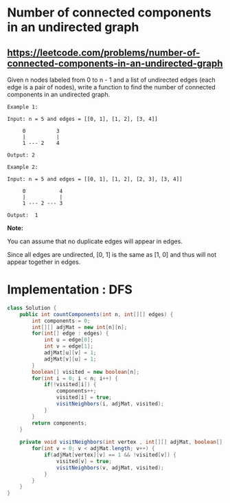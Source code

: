 # Number of connected components in an undirected graph
## https://leetcode.com/problems/number-of-connected-components-in-an-undirected-graph

Given n nodes labeled from 0 to n - 1 and a list of undirected edges (each edge is a pair of nodes), write a function to find the number of connected components in an undirected graph.

```
Example 1:

Input: n = 5 and edges = [[0, 1], [1, 2], [3, 4]]

     0          3
     |          |
     1 --- 2    4 

Output: 2

Example 2:

Input: n = 5 and edges = [[0, 1], [1, 2], [2, 3], [3, 4]]

     0           4
     |           |
     1 --- 2 --- 3

Output:  1
```

**Note:**

You can assume that no duplicate edges will appear in edges. 

Since all edges are undirected, [0, 1] is the same as [1, 0] and thus will not appear together in edges.

# Implementation : DFS
```java
class Solution {
    public int countComponents(int n, int[][] edges) {
        int components = 0;
        int[][] adjMat = new int[n][n];
        for(int[] edge : edges) {
            int u = edge[0];
            int v = edge[1];
            adjMat[u][v] = 1;
            adjMat[v][u] = 1;
        }
        boolean[] visited = new boolean[n];
        for(int i = 0; i < n; i++) {
            if(!visited[i]) {
                components++;
                visited[i] = true;
                visitNeighbors(i, adjMat, visited);
            }
        }
        return components;
    }
    
    private void visitNeighbors(int vertex , int[][] adjMat, boolean[] visited) {
        for(int v = 0; v < adjMat.length; v++) {
            if(adjMat[vertex][v] == 1 && !visited[v]) {
                visited[v] = true;
                visitNeighbors(v, adjMat, visited);
            }
        }
    }
}
```
